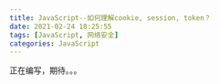 ```yaml
---
title: JavaScript--如何理解cookie, session, token？
date: 2021-02-24 18:25:55
tags: [JavaScript, 网络安全]
categories: JavaScript
---
```

正在编写，期待。。。
